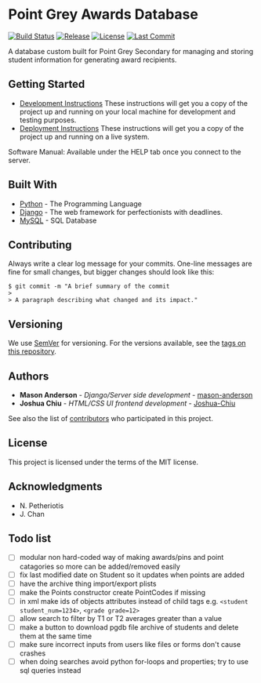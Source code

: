 # Point Grey Awards Database

[![Build Status](https://travis-ci.com/Joshua-Chiu/PGDBWebServer.svg?branch=master)](https://travis-ci.com/Joshua-Chiu/PGDBWebServer)
[![Release](https://img.shields.io/github/v/release/Joshua-Chiu/PGDBWebServer.svg)](https://github.com/Joshua-Chiu/PGDBWebServer/releases)
[![License](https://img.shields.io/github/license/Joshua-Chiu/PGDBWebServer.svg)](https://github.com/Joshua-Chiu/PGDBWebServer/blob/master/LICENSE)
[![Last Commit](https://img.shields.io/github/last-commit/Joshua-Chiu/PGDBWebServer)](https://github.com/Joshua-Chiu/PGDBWebServer/commits)

A database custom built for Point Grey Secondary for managing and storing student information for generating award recipients.

## Getting Started

- [Development Instructions](https://github.com/Joshua-Chiu/PGDBWebServer/wiki/Development-Server-Installation) These instructions will get you a copy of the project up and running on your local machine for development and testing purposes. 
- [Deployment Instructions](https://github.com/Joshua-Chiu/PGDBWebServer/wiki/Deployment-Server-Installation) These instructions will get you a copy of the project up and running on a live system.

Software Manual: Available under the HELP tab once you connect to the server.

## Built With

* [Python](https://www.python.org/downloads/) - The Programming Language
* [Django](https://docs.djangoproject.com/en/2.2/) - The web framework for perfectionists with deadlines.
* [MySQL](https://dev.mysql.com/downloads/mysql/) - SQL Database

## Contributing

Always write a clear log message for your commits. One-line messages are fine for small changes, but bigger changes should look like this:

    $ git commit -m "A brief summary of the commit
    > 
    > A paragraph describing what changed and its impact."
    

## Versioning

We use [SemVer](http://semver.org/) for versioning. For the versions available, see the [tags on this repository](https://github.com/Joshua-Chiu/PGDBWebServer/tags). 

## Authors

* **Mason Anderson** - *Django/Server side development* - [mason-anderson](https://github.com/mason-anderson)
* **Joshua Chiu** - *HTML/CSS UI frontend development* - [Joshua-Chiu](https://github.com/Joshua-Chiu)

See also the list of [contributors](https://github.com/Joshua-Chiu/PGDBWebServer/contributors) who participated in this project.

## License

This project is licensed under the terms of the MIT license.

## Acknowledgments

* N. Petheriotis
* J. Chan

## Todo list

- [ ] modular non hard-coded way of making awards/pins and point catagories so more can be added/removed easily
- [ ] fix last modified date on Student so it updates when points are added
- [ ] have the archive thing import/export plists
- [ ] make the Points constructor create PointCodes if missing
- [ ] in xml make ids of objects attributes instead of child tags e.g. `<student student_num=1234>`, `<grade grade=12>`
- [ ] allow search to filter by T1 or T2 averages greater than a value
- [ ] make a button to download pgdb file archive of students and delete them at the same time
- [ ] make sure incorrect inputs from users like files or forms don't cause crashes
- [ ] when doing searches avoid python for-loops and properties; try to use sql queries instead
